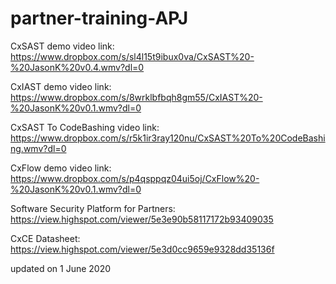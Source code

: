 # partner-training-APJ
CxSAST demo video link: 
https://www.dropbox.com/s/sl4l15t9ibux0va/CxSAST%20-%20JasonK%20v0.4.wmv?dl=0

CxIAST demo video link:
https://www.dropbox.com/s/8wrklbfbqh8gm55/CxIAST%20-%20JasonK%20v0.1.wmv?dl=0

CxSAST To CodeBashing video link:
https://www.dropbox.com/s/r5k1ir3ray120nu/CxSAST%20To%20CodeBashing.wmv?dl=0

CxFlow demo video link:
https://www.dropbox.com/s/p4qsppqz04ui5oj/CxFlow%20-%20JasonK%20v0.1.wmv?dl=0

Software Security Platform for Partners:
https://view.highspot.com/viewer/5e3e90b58117172b93409035
 
CxCE Datasheet:
https://view.highspot.com/viewer/5e3d0cc9659e9328dd35136f

updated on 1 June 2020
